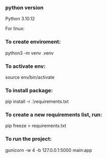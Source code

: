 ### python version 
Python 3.10.12

For linux:

### To create enviroment:
python3 -m venv .venv

### To activate env:
source env/bin/activate

### To install package:
pip install -r .\requirements.txt

### To create a new requirements list, run:
 pip freeze > requirements.txt

### To run the project:
gunicorn -w 4 -b 127.0.0.1:5000 main:app